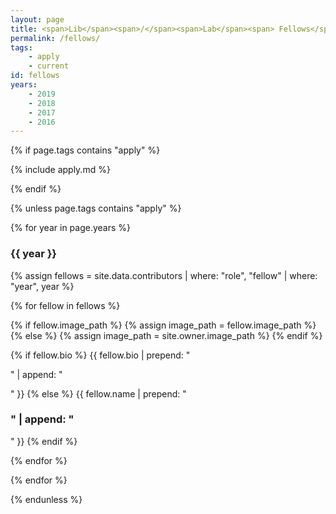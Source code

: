 ```yaml
---
layout: page
title: <span>Lib</span><span>/</span><span>Lab</span><span> Fellows</span>
permalink: /fellows/
tags:
    - apply
    - current
id: fellows
years:
    - 2019
    - 2018
    - 2017
    - 2016
---
```


{% if page.tags contains "apply" %}

{% include apply.md %}

{% endif %}

{% unless page.tags contains "apply" %}
<div class="fellows-gallery">

{% for year in page.years %}

<h3>{{ year }}</h3>

{% assign fellows = site.data.contributors | where: "role", "fellow" | where: "year", year %}

{% for fellow in fellows %}

{% if fellow.image_path %}
    {% assign image_path = fellow.image_path %}
{% else %}
    {% assign image_path = site.owner.image_path %}
{% endif %}

<div class="fellow">
<div class="avatar" style="background-image:url({{ image_path | absolute_url }});" alt="{{ author.name }}"></div>
<div class="bio">
{% if fellow.bio %}
{{ fellow.bio | prepend: "<p>" | append: "</p>" }}
{% else %}
{{ fellow.name | prepend: "<h3>" | append: "</h3>" }}
{% endif %}
</div>
<div class="clearfix"></div>
</div>

{% endfor %}

{% endfor %}

</div>
{% endunless %}
